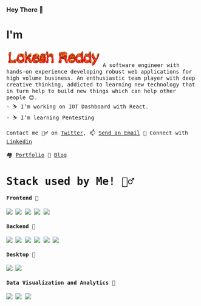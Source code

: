 ### Hey There 👋

<p align="center">
  <h1>I'm</h1> <img src="https://github.com/lokeshreddy007/PythonQMLProject/blob/master/lokeshreddy.gif" width="250px">
  <samp>A software engineer with hands-on experience developing robust web applications for high volume business. An enthusiastic team player with deep creative thinking, addicted to learning new technology that in turn help to build new things which can help other people 😊.
  <br>
    - ⛷️ I’m working on IOT Dashboard with React. <br>
    - ⛷️ I’m learning Pentesting
     <br><br>Contact me 🧛‍♂️ on <a href="https://twitter.com/lokeshrocks7">Twitter</a>, 📫 <a href="mailto:lokeshreddy@gmail.com">Send an Email</a> 💬 Connect with <a href="https://www.linkedin.com/in/lokesh-reddy7/">Linkedin</a>
     <br><br>🏘️ <a href="http://lokeshreddy007.github.io/">Portfolio</a> 🏹 <a href="https://blog-lokeshreddy.netlify.app/">Blog</a>
</p> 
<h1>Stack used by Me! 🧛‍♂️ </h1>
<h4> Frontend 🏹 <h4>
    <img src="https://img.shields.io/badge/Front End-HTML5-FF5733"/>
    <img src="https://img.shields.io/badge/Front End-CSS-0000ff"/>
     <img src="https://img.shields.io/badge/Front End-JavaScript-cccc00"/>
      <img src="https://img.shields.io/badge/Front End-React.js-33bbff"/>
    <img src="https://img.shields.io/badge/Front End-Vue.js-42b883"/>
  <br>
  <h4> Backend 🏹 <h4>
    <img src="https://img.shields.io/badge/Back End-Codeigniter-ff6600"/>
    <img src="https://img.shields.io/badge/Back End-Laravel-f55247"/>
    <img src="https://img.shields.io/badge/Back End-Node-8cff1a"/>
    <img src="https://img.shields.io/badge/Back End-Express-333300"/>
    <img src="https://img.shields.io/badge/Back End-MYSQL-4479A1"/>
    <img src="https://img.shields.io/badge/Back End-MonogoDB-339933"/>
    <br>
     <h4> Desktop 🏹 <h4>
      <img src="https://img.shields.io/badge/Desktop-QT/QML-339933"/>
      <img src="https://img.shields.io/badge/Desktop-Electron-ff6600"/>
 <br>
      <h4> Data Visualization and Analytics 🏹 <h4>
      <img src="https://img.shields.io/badge/Data Visualization and Analytics-Grafana-3FABD5"/>
      <img src="https://img.shields.io/badge/Data Visualization and Analytics-Kibana-EF5198"/>
      <img src="https://img.shields.io/badge/Data Visualization and Analytics-elastic search-3FABD5"/>
  </p>
<!--
**lokeshreddy007/lokeshreddy007** is a ✨ _special_ ✨ repository because its `README.md` (this file) appears on your GitHub profile.

Here are some ideas to get you started:

- 🔭 I’m currently working on ...
- 🌱 I’m currently learning ...
- 👯 I’m looking to collaborate on ...
- 🤔 I’m looking for help with ...
- 💬 Ask me about ...
- 📫 How to reach me: ...
- 😄 Pronouns: ...
- ⚡ Fun fact: ...
-->
